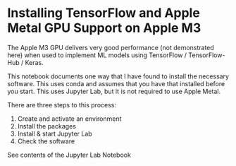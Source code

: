 # Installing TensorFlow and Apple Metal GPU Support on Apple M3

The Apple M3 GPU delivers very good performance (not demonstrated here) when used to implement ML models using TensorFlow / TensorFlow-Hub / Keras.

This notebook documents one way that I have found to install the necessary software. This uses conda and assumes that you have that installed before you start. This uses Jupyter Lab, but it is not required to use Apple Metal.

There are three steps to this process:

1. Create and activate an environment
2. Install the packages
3. Install & start Jupyter Lab
4. Check the software

See contents of the Jupyter Lab Notebook
